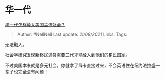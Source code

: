 # 华一代
[华一代怎样融入美国主流社会？](https://www.zhihu.com/question/19630894/answer/12660399)

> Author: #NellNell
Last update: *21/08/2021*
Links:
Tags:

无法融入。

社会学研究发现新移民通常需要三代才能融入到他们的移民国家。

不过美国本来就是多元社会。你就拿了绿卡直接过来，不会英语住在纽约法拉盛一辈子也完全没有问题！
